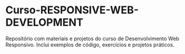 # Curso-RESPONSIVE-WEB-DEVELOPMENT
Repositório com materiais e projetos do curso de Desenvolvimento Web Responsivo. Inclui exemplos de código, exercícios e projetos práticos.
